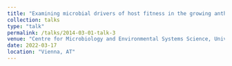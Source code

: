 ```yaml
---
title: "Examining microbial drivers of host fitness in the growing anthropogenic landscape"
collection: talks
type: "talk"
permalink: /talks/2014-03-01-talk-3
venue: "Centre for Microbiology and Environmental Systems Science, University of Vienna"
date: 2022-03-17
location: "Vienna, AT"
---
```


